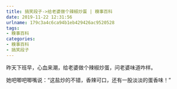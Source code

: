 ```yaml
---
title: 搞笑段子->给老婆做个辣椒炒蛋 | 糗事百科
date: 2019-11-22 12:31:56
urlname: 179c3a4c6ca94b1eb429426ac9520528
tags: 
- 糗事百科
categories:
- 糗事百科
- 搞笑段子
---
```

昨天下班早，心血来潮，给老婆做个辣椒炒蛋，问老婆味道咋样。

她吧唧吧唧嘴说：“这盐炒的不错，香辣可口，还有一股淡淡的蛋香味！”


